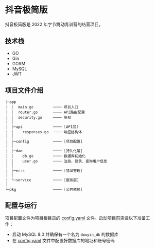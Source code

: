 # 抖音极简版

抖音极简版是 2022 年字节跳动青训营的结营项目。

## 技术栈

- GO
- Gin
- GORM
- MySQL
- JWT

## 项目文件介绍

```text
├─app
│  │  main.go         ──── 项目入口
│  │  router.go       ──── API路由配置
│  │  security.go     ──── 鉴权
│  │
│  ├─api              ──── [API层]
│  │    responses.go  ──── 响应结构体
│  │
│  ├─config           ──── [项目配置]
│  │
│  ├─dao              ──── [持久化层]
│  │    db.go         ──── 数据库初始化
│  │    user.go       ──── 注册、登录、查询用户信息
│  │
│  ├─errs             ──── [错误管理]
│  │
│  └─service          ──── [服务层]
│
└─pkg                 ──── [公共依赖]
```

## 配置与运行

项目配置文件为项目根目录的 [config.yaml](./config.yaml) 文件。启动项目前需做以下准备工作：

- 启动 MySQL 8.0 并确保有一个名为 `douyin_db` 的数据库
- 在 [config.yaml](./config.yaml) 文件中配置好数据库的地址和账号密码

